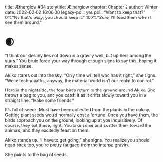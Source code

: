 title: Ætherglow #34
storytitle: Ætherglow 
chapter: Chapter 2
author: Winter
date: 2022-02-02 16:06:00
legacy-poll: yes
poll: “Want to keep that?”
      0%"No that's okay, you should keep it."
      100%"Sure, I'll feed them when I see them around."

🌒
=

“I think our destiny lies not down in a gravity well, but up here among the stars.” You brute force your way through enough signs to say this, hoping it makes sense.

Akiko stares out into the sky. “Only time will tell who has it right,” she signs. “We’re technopaths, anyway, the material world isn’t our realm to control.”

Here in the nightside, the four birds return to the ground around Akiko. She throws a bag to you, and you catch it as it drifts slowly toward you in a straight line. “Make some friends.”

It’s full of seeds. Must have been collected from the plants in the colony. Getting plant seeds would normally cost a fortune. Once you have them, the birds approach you on the ground, looking up at you inquisitively. Of course, they eat these, right. You take some and scatter them toward the animals, and they excitedly feast on them.

Akiko stands up. “I have to get going,” she signs. You realize you should head back too, you’re pretty fatigued from the intense gravity.

She points to the bag of seeds.

